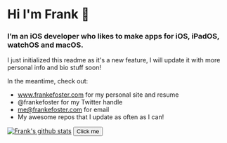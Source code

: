 # Hi I'm Frank 👋

### I’m an iOS developer who likes to make apps for iOS, iPadOS, watchOS and macOS. 

I just initialized this readme as it's a new feature, I will update it with more personal info and bio stuff soon!

In the meantime, check out: 

- www.frankefoster.com for my personal site and resume
- @frankefoster for my Twitter handle
- me@frankefoster.com for email
- My awesome repos that I update as often as I can!

[![Frank's github stats](https://github-readme-stats.vercel.app/api?username=analogpotato&show_icons=true&theme=algolia)](https://github.com/anuraghazra/github-readme-stats)
<button name="button" onclick="http://www.google.com">Click me</button>

<!--
**analogpotato/analogpotato** is a ✨ _special_ ✨ repository because its `README.md` (this file) appears on your GitHub profile.

Here are some ideas to get you started:

- 🔭 I’m currently working on ...
- 🌱 I’m currently learning ...
- 👯 I’m looking to collaborate on ...
- 🤔 I’m looking for help with ...
- 💬 Ask me about ...
- 📫 How to reach me: ...
- 😄 Pronouns: ...
- ⚡ Fun fact: ...
-->
